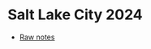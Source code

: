 # Salt Lake City 2024 

* [Raw notes](https://docs.google.com/document/d/10CfirzQsA0Ze-l216NYbuVuhWcC0-hXagCv7BtXK4_M/) 
